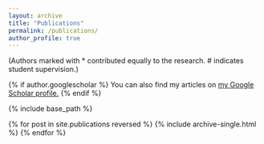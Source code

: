 ```yaml
---
layout: archive
title: "Publications"
permalink: /publications/
author_profile: true
---
```


(Authors marked with * contributed equally to the research. # indicates student supervision.)

{% if author.googlescholar %}
  You can also find my articles on <u><a href="{{author.googlescholar}}">my Google Scholar profile</a>.</u>
{% endif %}

{% include base_path %}

{% for post in site.publications reversed %}
  {% include archive-single.html %}
{% endfor %}
